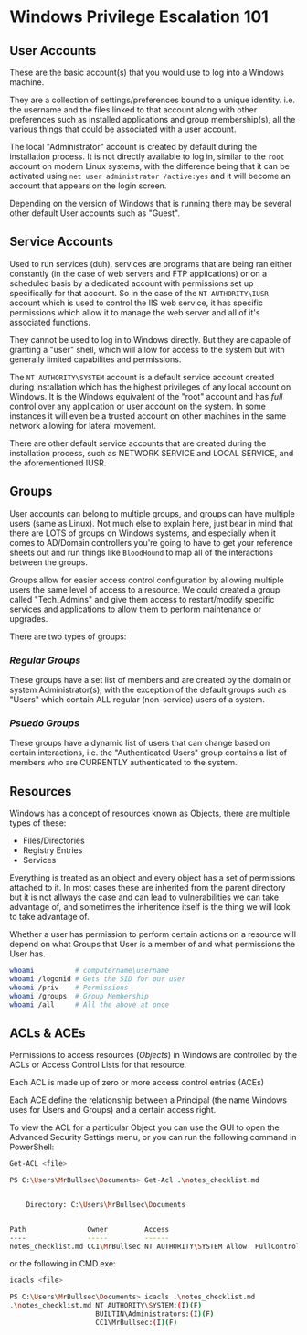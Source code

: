 # Windows Privilege Escalation 101

## User Accounts

These are the basic account(s) that you would use to log into a Windows machine.

They are a collection of settings/preferences bound to a unique identity. i.e. the username and the files linked to that account along with other preferences such as installed applications and group membership(s), all the various things that could be associated with a user account.

The local "Administrator" account is created by default during the installation process. It is not directly available to log in, similar to the `root` account on modern Linux systems, with the difference being that it can be activated using `net user administrator /active:yes` and it will become an account that appears on the login screen.

Depending on the version of Windows that is running there may be several other default User accounts such as "Guest".

## Service Accounts

Used to run services (duh), services are programs that are being ran either constantly (in the case of web servers and FTP applications) or on a scheduled basis by a dedicated account with permissions set up specifically for that account. So in the case of the `NT AUTHORITY\IUSR` account which is used to control the IIS web service, it has specific permissions which allow it to manage the web server and all of it's associated functions. 

They cannot be used to log in to Windows directly. But they are capable of granting a "user" shell, which will allow for access to the system but with generally limited capabilites and permissions.

The `NT AUTHORITY\SYSTEM` account is a default service account created during installation which has the highest privileges of any local account on Windows. It is the Windows equivalent of the "root" account and has *full* control over any application or user account on the system. In some instances it will even be a trusted account on other machines in the same network allowing for lateral movement.

There are other default service accounts that are created during the installation process, such as NETWORK SERVICE and LOCAL SERVICE, and the aforementioned IUSR.

## Groups

User accounts can belong to multiple groups, and groups can have multiple users (same as Linux). Not much else to explain here, just bear in mind that there are LOTS of groups on Windows systems, and especially when it comes to AD/Domain controllers you're going to have to get your reference sheets out and run things like `BloodHound` to map all of the interactions between the groups.

Groups allow for easier access control configuration by allowing multiple users the same level of access to a resource. We could created a group called "Tech_Admins" and give them access to restart/modify specific services and applications to allow them to perform maintenance or upgrades. 

There are two types of groups:

### *Regular Groups*

These groups have a set list of members and are created by the domain or system Administrator(s), with the exception of the default groups such as "Users" which contain ALL regular (non-service) users of a system.

### *Psuedo Groups*

These groups have a dynamic list of users that can change based on certain interactions, i.e. the "Authenticated Users" group contains a list of members who are CURRENTLY authenticated to the system.

## Resources

Windows has a concept of resources known as Objects, there are multiple types of these:

- Files/Directories
- Registry Entries
- Services

Everything is treated as an object and every object has a set of permissions attached to it. In most cases these are inherited from the parent directory but it is not allways the case and can lead to vulnerabilities we can take advantage of, and sometimes the inheritence itself is the thing we will look to take advantage of.

Whether a user has permission to perform certain actions on a resource will depend on what Groups that User is a member of and what permissions the User has.

```bash
whoami          # computername\username
whoami /logonid # Gets the SID for our user
whoami /priv    # Permissions
whoami /groups  # Group Membership
whoami /all     # All the above at once
```

## ACLs & ACEs

Permissions to access resources (*Objects*) in Windows are controlled by the ACLs or Access Control Lists for that resource.

Each ACL is made up of zero or more access control entries (ACEs)

Each ACE define the relationship between a Principal (the name Windows uses for Users and Groups) and a certain access right.

To view the ACL for a particular Object you can use the GUI to open the Advanced Security Settings menu, or you can run the following command in PowerShell:

```bash
Get-ACL <file>
```

```bash
PS C:\Users\MrBullsec\Documents> Get-Acl .\notes_checklist.md


    Directory: C:\Users\MrBullsec\Documents


Path               Owner         Access
----               -----         ------
notes_checklist.md CC1\MrBullsec NT AUTHORITY\SYSTEM Allow  FullControl...

```

or the following in CMD.exe:

```bash
icacls <file>
```

```bash
PS C:\Users\MrBullsec\Documents> icacls .\notes_checklist.md
.\notes_checklist.md NT AUTHORITY\SYSTEM:(I)(F)
                     BUILTIN\Administrators:(I)(F)
                     CC1\MrBullsec:(I)(F)
```